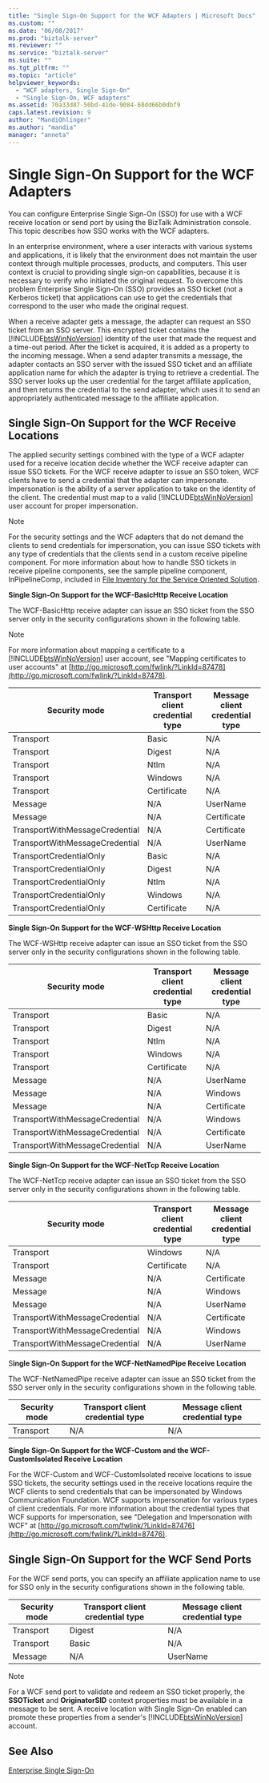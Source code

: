 ```yaml
---
title: "Single Sign-On Support for the WCF Adapters | Microsoft Docs"
ms.custom: ""
ms.date: "06/08/2017"
ms.prod: "biztalk-server"
ms.reviewer: ""
ms.service: "biztalk-server"
ms.suite: ""
ms.tgt_pltfrm: ""
ms.topic: "article"
helpviewer_keywords: 
  - "WCF adapters, Single Sign-On"
  - "Single Sign-On, WCF adapters"
ms.assetid: 70a33d87-50bd-41de-9084-68dd66b0dbf9
caps.latest.revision: 9
author: "MandiOhlinger"
ms.author: "mandia"
manager: "anneta"
---
```

# Single Sign-On Support for the WCF Adapters
You can configure Enterprise Single Sign-On (SSO) for use with a WCF receive location or send port by using the BizTalk Administration console. This topic describes how SSO works with the WCF adapters.  
  
 In an enterprise environment, where a user interacts with various systems and applications, it is likely that the environment does not maintain the user context through multiple processes, products, and computers. This user context is crucial to providing single sign-on capabilities, because it is necessary to verify who initiated the original request. To overcome this problem Enterprise Single Sign-On (SSO) provides an SSO ticket (not a Kerberos ticket) that applications can use to get the credentials that correspond to the user who made the original request.  
  
 When a receive adapter gets a message, the adapter can request an SSO ticket from an SSO server. This encrypted ticket contains the [!INCLUDE[btsWinNoVersion](../includes/btswinnoversion-md.md)] identity of the user that made the request and a time-out period. After the ticket is acquired, it is added as a property to the incoming message. When a send adapter transmits a message, the adapter contacts an SSO server with the issued SSO ticket and an affiliate application name for which the adapter is trying to retrieve a credential. The SSO server looks up the user credential for the target affiliate application, and then returns the credential to the send adapter, which uses it to send an appropriately authenticated message to the affiliate application.  
  
## Single Sign-On Support for the WCF Receive Locations  
 The applied security settings combined with the type of a WCF adapter used for a receive location decide whether the WCF receive adapter can issue SSO tickets. For the WCF receive adapter to issue an SSO token, WCF clients have to send a credential that the adapter can impersonate. Impersonation is the ability of a server application to take on the identity of the client. The credential must map to a valid [!INCLUDE[btsWinNoVersion](../includes/btswinnoversion-md.md)] user account for proper impersonation.  
  
> [!NOTE]
>  For the security settings and the WCF adapters that do not demand the clients to send credentials for impersonation, you can issue SSO tickets with any type of credentials that the clients send in a custom receive pipeline component. For more information about how to handle SSO tickets in receive pipeline components, see the sample pipeline component, InPipelineComp, included in [File Inventory for the Service Oriented Solution](../core/file-inventory-for-the-service-oriented-solution.md).  
  
 **Single Sign-On Support for the WCF-BasicHttp Receive Location**  
  
 The WCF-BasicHttp receive adapter can issue an SSO ticket from the SSO server only in the security configurations shown in the following table.  
  
> [!NOTE]
>  For more information about mapping a certificate to a [!INCLUDE[btsWinNoVersion](../includes/btswinnoversion-md.md)] user account, see "Mapping certificates to user accounts" at [http://go.microsoft.com/fwlink/?LinkId=87478](http://go.microsoft.com/fwlink/?LinkId=87478).  
  
|Security mode|Transport client credential type|Message client credential type|  
|-------------------|--------------------------------------|------------------------------------|  
|Transport|Basic|N/A|  
|Transport|Digest|N/A|  
|Transport|Ntlm|N/A|  
|Transport|Windows|N/A|  
|Transport|Certificate|N/A|  
|Message|N/A|UserName|  
|Message|N/A|Certificate|  
|TransportWithMessageCredential|N/A|Certificate|  
|TransportWithMessageCredential|N/A|UserName|  
|TransportCredentialOnly|Basic|N/A|  
|TransportCredentialOnly|Digest|N/A|  
|TransportCredentialOnly|Ntlm|N/A|  
|TransportCredentialOnly|Windows|N/A|  
|TransportCredentialOnly|Certificate|N/A|  
  
 **Single Sign-On Support for the WCF-WSHttp Receive Location**  
  
 The WCF-WSHttp receive adapter can issue an SSO ticket from the SSO server only in the security configurations shown in the following table.  
  
|Security mode|Transport client credential type|Message client credential type|  
|-------------------|--------------------------------------|------------------------------------|  
|Transport|Basic|N/A|  
|Transport|Digest|N/A|  
|Transport|Ntlm|N/A|  
|Transport|Windows|N/A|  
|Transport|Certificate|N/A|  
|Message|N/A|UserName|  
|Message|N/A|Windows|  
|Message|N/A|Certificate|  
|TransportWithMessageCredential|N/A|Windows|  
|TransportWithMessageCredential|N/A|Certificate|  
|TransportWithMessageCredential|N/A|UserName|  
  
 **Single Sign-On Support for the WCF-NetTcp Receive Location**  
  
 The WCF-NetTcp receive adapter can issue an SSO ticket from the SSO server only in the security configurations shown in the following table.  
  
|Security mode|Transport client credential type|Message client credential type|  
|-------------------|--------------------------------------|------------------------------------|  
|Transport|Windows|N/A|  
|Transport|Certificate|N/A|  
|Message|N/A|Certificate|  
|Message|N/A|Windows|  
|Message|N/A|UserName|  
|TransportWithMessageCredential|N/A|Certificate|  
|TransportWithMessageCredential|N/A|Windows|  
|TransportWithMessageCredential|N/A|UserName|  
  
 S**ingle Sign-On Support for the WCF-NetNamedPipe Receive Location**  
  
 The WCF-NetNamedPipe receive adapter can issue an SSO ticket from the SSO server only in the security configurations shown in the following table.  
  
|Security mode|Transport client credential type|Message client credential type|  
|-------------------|--------------------------------------|------------------------------------|  
|Transport|N/A|N/A|  
  
 **Single Sign-On Support for the WCF-Custom and the WCF-CustomIsolated Receive Location**  
  
 For the WCF-Custom and WCF-CustomIsolated receive locations to issue SSO tickets, the security settings used in the receive locations require the WCF clients to send credentials that can be impersonated by Windows Communication Foundation. WCF supports impersonation for various types of client credentials. For more information about the credential types that WCF supports for impersonation, see "Delegation and Impersonation with WCF" at [http://go.microsoft.com/fwlink/?LinkId=87476](http://go.microsoft.com/fwlink/?LinkId=87476).  
  
## Single Sign-On Support for the WCF Send Ports  
 For the WCF send ports, you can specify an affiliate application name to use for SSO only in the security configurations shown in the following table.  
  
|Security mode|Transport client credential type|Message client credential type|  
|-------------------|--------------------------------------|------------------------------------|  
|Transport|Digest|N/A|  
|Transport|Basic|N/A|  
|Message|N/A|UserName|  
  
> [!NOTE]
>  For a WCF send port to validate and redeem an SSO ticket properly, the **SSOTicket** and **OriginatorSID** context properties must be available in a message to be sent. A receive location with Single Sign-On enabled can promote these properties from a sender's [!INCLUDE[btsWinNoVersion](../includes/btswinnoversion-md.md)] account.  
  
## See Also  
 [Enterprise Single Sign-On](../core/enterprise-single-sign-on2.md)